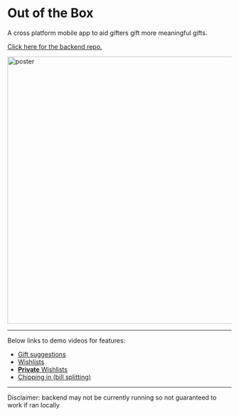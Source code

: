 # Out of the Box

A cross platform mobile app to aid gifters gift more meaningful gifts.

[Click here for the backend repo.](https://github.com/kevcen/ootb-backend)

[<img src="https://i.imgur.com/sNzn2sB.png" alt="poster" width="600"/>](https://i.imgur.com/sNzn2sB.png)

--------------------
Below links to demo videos for features:

- [Gift suggestions](https://youtu.be/qisNcwETr5E)
- [Wishlists](https://youtu.be/yx8lk-7xy-g)
- [**Private** Wishlists](https://youtu.be/6ggC4JgioUM)
- [Chipping in (bill splitting)](https://youtu.be/zBmU0ujvcGc)


--------------

Disclaimer: backend may not be currently running so not guaranteed to work if ran locally
